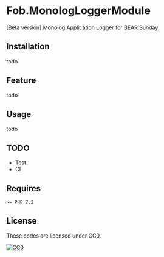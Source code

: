 # Fob.MonologLoggerModule

[Beta version] Monolog Application Logger for BEAR.Sunday

## Installation

todo

## Feature

todo

## Usage

todo

## TODO

- Test
- CI

## Requires

`>= PHP 7.2`

## License

These codes are licensed under CC0.

[![CC0](http://i.creativecommons.org/p/zero/1.0/88x31.png "CC0")](http://creativecommons.org/publicdomain/zero/1.0/deed.ja)
